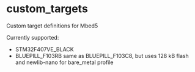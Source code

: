# custom_targets
Custom target definitions for Mbed5

Currently supported:
- STM32F407VE_BLACK
- BLUEPILL_F103RB
  same as BLUEPILL_F103C8, but uses 128 kB flash and newlib-nano for bare_metal profile
